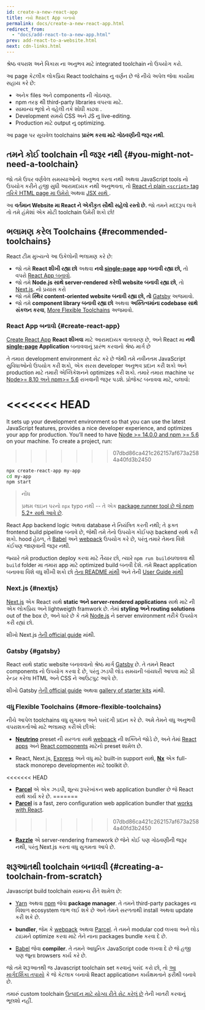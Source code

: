 ```yaml
---
id: create-a-new-react-app
title: ન​વો React App બનાવો
permalink: docs/create-a-new-react-app.html
redirect_from:
  - "docs/add-react-to-a-new-app.html"
prev: add-react-to-a-website.html
next: cdn-links.html  
---
```

શ્રેષ્ઠ વપરાશ અને વિકાસ ના અનુભવ માટે integrated toolchain નો ઉપયોગ કરો.

આ page કેટલીક લોકપ્રિય React toolchains નુ વર્ણન છે જે નીચે અપેલ​ જેવા કાર્યોમા સહાય કરે છે:

* અનેક files અને components ની ગોઠવણ.
* npm તરફ થી third-party libraries વપર​વા માટે.
* સામાન્ય ભૂલો ને વહેલી તકે શોધી કાઢવા .
* Development સમયે CSS અને JS નુ live-editing.
* Production માટે output નુ optimizing.

આ page પર સૂચવેલ toolchains **પ્રારંભ કરવા માટે ગોઠવણીની જરૂર નથી**.

## તમને કોઈ toolchain ની જરૂર નથી {#you-might-not-need-a-toolchain}

જો તમે ઉપર વર્ણવેલ સમસ્યાઓનો અનુભવ કરતા નથી અથવા JavaScript tools નો ઉપયોગ કરીને હજી સુધી આરામદાયક નથી અનુભવતા, તો [React ને plain `<script>` tag તરિકે HTML page મા ઉમેરો ](/docs/add-react-to-a-website.html)અથ​વા [JSX સાથે ](/docs/add-react-to-a-website.html#optional-try-react-with-jsx).

આ **વર્તમાન Website મા React ને એકીકૃત સૌથી સહેલો રસ્તો છે.** જો તમને મદદરૂપ લાગે તો તમે હંમેશાં એક મોટી toolchain ઉમેરી શકો છો!

## ભલામણ કરેલ Toolchains {#recommended-toolchains}

React ટીમ મુખ્યત્વે આ ઉકેલોની ભલામણ કરે છે:

- જો તમે **React શીખી રહ્યા છો** અથ​વા **ન​વો  [single-page](/docs/glossary.html#single-page-application) app બનાવી રહ્યા છો,** તો વપરો [React App બનાવો](#create-react-app).
- જો તમે **Node.js સાથે server-rendered કરેલી website બનાવી રહ્યા છો**, તો [Next.js](#nextjs). નો પ્રયાસ કરો
- જો તમે **સ્થિર content-oriented website બનાવી રહ્યા છો, તો** [Gatsby](#gatsby) અજમાવો.
- જો તમે **component library બનાવી રહ્યા છો**  અથવા **અસ્તિત્વમાંના codebase સાથે સંકલન કર​વા**, [More Flexible Toolchains](#more-flexible-toolchains) અજમાવો.

### React App બનાવો {#create-react-app}

[Create React App](https://github.com/facebookincubator/create-react-app)  **React શીખવા** માટે આરામદાયક વાતાવરણ છે, અને React મા **નવી [single-page](/docs/glossary.html#single-page-application) Application** બનાવવાનું પ્રારંભ કરવાનો શ્રેષ્ઠ માર્ગ છે

તે તમારા development environment સેટ કરે છે જેથી તમે નવીનતમ JavaScript સુવિધાઓનો ઉપયોગ કરી શકો, એક સરસ developer અનુભવ પ્રદાન કરી શકો અને production માટે તમારી એપ્લિકેશનને optimizes કરી શકો. તમારે તમારા machine પર [Node>= 8.10 અને npm>= 5.6](https://nodejs.org/en/) રાખવાની જરૂર પડશે. પ્રોજેક્ટ બનાવવા માટે, ચલાવો:

<<<<<<< HEAD
=======
It sets up your development environment so that you can use the latest JavaScript features, provides a nice developer experience, and optimizes your app for production. You’ll need to have [Node >= 14.0.0 and npm >= 5.6](https://nodejs.org/en/) on your machine. To create a project, run:
>>>>>>> 07dbd86ca421c262157af673a2584a40fd3b2450

```bash
npx create-react-app my-app
cd my-app
npm start
```

>નોંધ
>
>પ્રથમ લાઇન પરનો `npx` typo નથી -- તે એક [package runner tool છે જે npm 5.2+ સાથે આવે છે](https://medium.com/@maybekatz/introducing-npx-an-npm-package-runner-55f7d4bd282b).

React App backend logic અથવા database ને નિયંત્રિત કરતી નથી; તે ફક્ત frontend build pipeline બનાવે છે, જેથી તમે તેનો ઉપયોગ કોઈપણ backend સાથે કરી શકો. hood હેઠળ, તે [Babel](https://babeljs.io/) અને [webpack](https://webpack.js.org/) ઉપયોગ કરે છે, પરંતુ તમારે તેમના વિશે કંઈપણ જાણવાની જરૂર નથી.

જ્યારે તમે production deploy કર​વા માટે તૈયાર છો, ત્યારે `npm run build`ચલાવ​વા થી `build` folder મા તમારા app માટે optimized build બન​વી દેશે. તમે React application બનાવવા વિશે વધુ શીખી શકો છો [તેના README માંથી](https://github.com/facebookincubator/create-react-app#create-react-app--) અને તેની [User Guide માંથી](https://facebook.github.io/create-react-app/)

### Next.js {#nextjs}

[Next.js](https://nextjs.org/) એક React સાથે **static અને server‑rendered applications** સાથે માટે ની એક લોકપ્રિય અને lightweigth framwork છે. તેમાં **styling અને routing solutions** out of the box છે, અને ધારે છે કે તમે [Node.js](https://nodejs.org/) ને server environment તરીકે ઉપયોગ કરી રહ્યાં છો.

શીખો Next.js [તેની official guide](https://nextjs.org/learn/) માંથી.

### Gatsby {#gatsby}

React સાથે static website બનાવવાનો શ્રેષ્ઠ માર્ગ [Gatsby](https://www.gatsbyjs.org/) છે. તે તમને React components નો ઉપયોગ કરવા દે છે, પરંતુ ઝડપી લોડ સમયની બાંયધરી આપવા માટે પ્રી રેન્ડર કરેલા HTML અને CSS ને આઉટપુટ આપે છે.

શીખો Gatsby [તેની official guide](https://www.gatsbyjs.org/docs/) અથવા [gallery of starter kits](https://www.gatsbyjs.org/docs/gatsby-starters/) માંથી.

### વધુ Flexible Toolchains {#more-flexible-toolchains}

નીચે આપેલ toolchains વધુ સુગમતા અને પસંદગી પ્રદાન કરે છે. અમે તેમને વધુ અનુભવી વપરાશકર્તાઓ માટે ભલામણ કરીએ છીએ:

- **[Neutrino](https://neutrinojs.org/)** preset ની સરળતા સાથે [webpack](https://webpack.js.org/) ની શક્તિને જોડે છે, અને તેમાં [React apps](https://neutrinojs.org/packages/react/) અને [React components](https://neutrinojs.org/packages/react-components/) માટેનો preset શામેલ છે.

- React, Next.js, [Express](https://expressjs.com/) અને વધુ માટે built-in support સાથે, **[Nx](https://nx.dev/react)** એક full-stack monorepo developmentસ માટે toolkit છે.

<<<<<<< HEAD
- **[Parcel](https://parceljs.org/)** એ એક ઝડપી, શૂન્ય રૂપરેખાંકન web application bundler છે જે React સાથે કાર્ય કરે છે.
=======
- **[Parcel](https://parceljs.org/)** is a fast, zero configuration web application bundler that [works with React](https://parceljs.org/recipes/react/).
>>>>>>> 07dbd86ca421c262157af673a2584a40fd3b2450

- **[Razzle](https://github.com/jaredpalmer/razzle)** એ server-rendering framework છે જેને કોઈ પણ ગોઠવણીની જરૂર નથી, પરંતુ Next.js કરતા વધુ સુગમતા આપે છે.

## શરૂઆતથી toolchain બનાવવી {#creating-a-toolchain-from-scratch}

Javascript build toolchain સામાન્ય રીતે શામેલ છે:

* [Yarn](https://yarnpkg.com/) અથવા [npm](https://www.npmjs.com/) જેવા **package manager**. તે તમને third-party packages ના વિશાળ ecosystem લાભ લઈ શકે છે અને તેમને સરળતાથી install અથવા update કરી શકે છે.

* **bundler**, જેમ કે [webpack](https://webpack.js.org/) અથવા [Parcel](https://parceljs.org/). તે તમને modular cod લખવા અને લોડ ટાઇમને optimize કરવા માટે તેને નાના packages bundle કરવા દે છે.

* [Babel](https://babeljs.io/) જેવા **compiler**. તે તમને આધુનિક JavaScript code લખવા દે છે જે હજી પણ જૂના browsers કાર્ય કરે છે.

જો તમે શરૂઆતથી જ Javascript toolchain set કરવાનું પસંદ કરો છો, તો [આ માર્ગદર્શિકા તપાસો](https://blog.usejournal.com/creating-a-react-app-from-scratch-f3c693b84658) કે જે કેટલાક બનાવો React applicationન કાર્યક્ષમતાને ફરીથી બનાવે છે.

તમારું custom toolchain [ઉત્પાદન માટે યોગ્ય રીતે સેટ કરેલું છે](/docs/optimizing-performance.html#use-the-production-build) તેની ખાતરી કરવાનું ભૂલશો નહીં.
